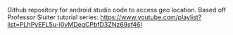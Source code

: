 Github repository for android studio code to access geo location. Based off Professor Sluiter tutorial series: https://www.youtube.com/playlist?list=PLhPyEFL5u-i0vMDegCPbfD3ZNz69sf46I
